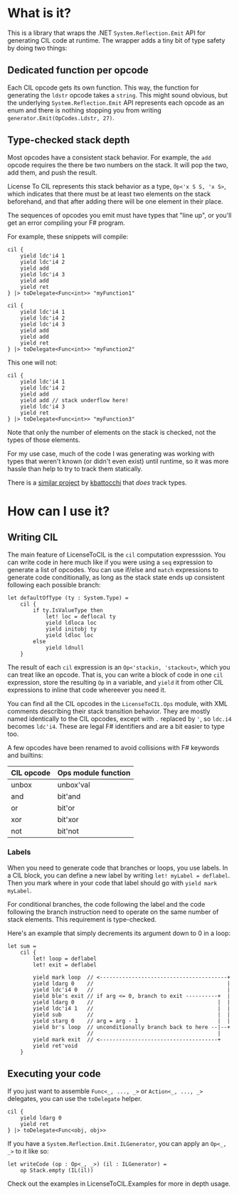 # What is it?

This is a library that wraps the .NET `System.Reflection.Emit` API for
generating CIL code at runtime. The wrapper adds a tiny bit of type safety
by doing two things:

## Dedicated function per opcode

Each CIL opcode gets its own function. This way, the function for
generating the `ldstr` opcode takes a `string`. This might sound
obvious, but the underlying `System.Reflection.Emit` API represents
each opcode as an enum and there is nothing stopping you from writing
`generator.Emit(OpCodes.Ldstr, 27)`.

## Type-checked stack depth

Most opcodes have a consistent stack behavior. For example, the `add`
opcode requires the there be two numbers on the stack. It will pop the
two, add them, and push the result.

License To CIL represents this stack behavior as a type, `Op<'x S S,
'x S>`, which indicates that there must be at least two elements on
the stack beforehand, and that after adding there will be one element
in their place.

The sequences of opcodes you emit must have types that "line up", or
you'll get an error compiling your F# program.

For example, these snippets will compile:

```
cil {
    yield ldc'i4 1
    yield ldc'i4 2
    yield add
    yield ldc'i4 3
    yield add
    yield ret
} |> toDelegate<Func<int>> "myFunction1"
```

```
cil {
    yield ldc'i4 1
    yield ldc'i4 2
    yield ldc'i4 3
    yield add
    yield add
    yield ret
} |> toDelegate<Func<int>> "myFunction2"
```

This one will not:

```
cil {
    yield ldc'i4 1
    yield ldc'i4 2
    yield add
    yield add // stack underflow here!
    yield ldc'i4 3
    yield ret
} |> toDelegate<Func<int>> "myFunction3"
```

Note that only the number of elements on the stack is checked, not the types of those elements.

For my use case, much of the code I was generating was working with types that weren't known
(or didn't even exist) until runtime, so it was more hassle than help to try to track them statically.

There is a [similar project](https://github.com/kbattocchi/ILBuilder)
by [kbattocchi](https://github.com/kbattocchi) that *does* track types.

# How can I use it?

## Writing CIL

The main feature of LicenseToCIL is the `cil` computation expresssion.
You can write code in here much like if you were using a `seq` expression to generate
a list of opcodes. You can use if/else and `match` expressions to generate code conditionally,
as long as the stack state ends up consistent following each possible branch:

```
let defaultOfType (ty : System.Type) =
    cil {
        if ty.IsValueType then
            let! loc = deflocal ty
            yield ldloca loc
            yield initobj ty
            yield ldloc loc
        else
            yield ldnull
    }
```

The result of each `cil` expression is an `Op<'stackin, 'stackout>`, which you can treat like an opcode.
That is, you can write a block of code in one `cil` expression, store the resulting `Op` in a variable,
and `yield` it from other CIL expressions to inline that code whereever you need it.

You can find all the CIL opcodes in the `LicenseToCIL.Ops` module, with XML comments describing their
stack transition behavior. They are mostly named identically to the CIL opcodes, except with `.` replaced by `'`,
so `ldc.i4` becomes `ldc'i4`. These are legal F# identifiers and are a bit easier to type too.

A few opcodes have been renamed to avoid collisions with F# keywords and builtins:

| CIL opcode | Ops module function |
| ---------- | ------------------- |
| unbox      | unbox'val           |
| and        | bit'and             |
| or         | bit'or              |
| xor        | bit'xor             |
| not        | bit'not             |

### Labels

When you need to generate code that branches or loops, you use labels.
In a CIL block, you can define a new label by writing `let! myLabel = deflabel`.
Then you mark where in your code that label should go with `yield mark myLabel`.

For conditional branches, the code following the label and the code following the branch instruction
need to operate on the same number of stack elements. This requirement is type-checked.

Here's an example that simply decrements its argument down to 0 in a loop:

```
let sum =
    cil {
        let! loop = deflabel
        let! exit = deflabel

        yield mark loop  // <----------------------------------------+
        yield ldarg 0    //                                          |
        yield ldc'i4 0   //                                          |
        yield ble's exit // if arg <= 0, branch to exit ----------+  |
        yield ldarg 0    //                                       |  |
        yield ldc'i4 1   //                                       |  |
        yield sub        //                                       |  |
        yield starg 0    // arg = arg - 1                         |  |
        yield br's loop  // unconditionally branch back to here --|--+
                         //                                       |
        yield mark exit  // <-------------------------------------+
        yield ret'void
    }
```

## Executing your code

If you just want to assemble `Func<_, ..., _>` or `Action<_, ..., _>` delegates,
you can use the `toDelegate` helper.

```
cil {
    yield ldarg 0
    yield ret
} |> toDelegate<Func<obj, obj>>
```

If you have a `System.Reflection.Emit.ILGenerator`, you can apply an `Op<_, _>` to it like so:

```
let writeCode (op : Op<_, _>) (il : ILGenerator) =
    op Stack.empty (IL(il))
```

Check out the examples in LicenseToCIL.Examples for more in depth usage.
